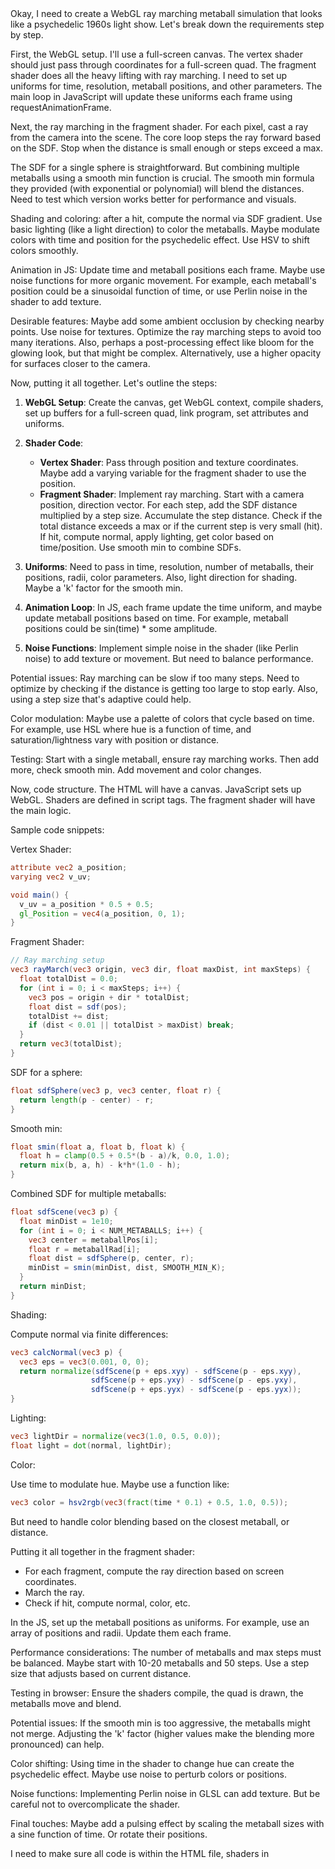 <think>
Okay, I need to create a WebGL ray marching metaball simulation that looks like a psychedelic 1960s light show. Let's break down the requirements step by step.

First, the WebGL setup. I'll use a full-screen canvas. The vertex shader should just pass through coordinates for a full-screen quad. The fragment shader does all the heavy lifting with ray marching. I need to set up uniforms for time, resolution, metaball positions, and other parameters. The main loop in JavaScript will update these uniforms each frame using requestAnimationFrame.

Next, the ray marching in the fragment shader. For each pixel, cast a ray from the camera into the scene. The core loop steps the ray forward based on the SDF. Stop when the distance is small enough or steps exceed a max.

The SDF for a single sphere is straightforward. But combining multiple metaballs using a smooth min function is crucial. The smooth min formula they provided (with exponential or polynomial) will blend the distances. Need to test which version works better for performance and visuals.

Shading and coloring: after a hit, compute the normal via SDF gradient. Use basic lighting (like a light direction) to color the metaballs. Maybe modulate colors with time and position for the psychedelic effect. Use HSV to shift colors smoothly.

Animation in JS: Update time and metaball positions each frame. Maybe use noise functions for more organic movement. For example, each metaball's position could be a sinusoidal function of time, or use Perlin noise in the shader to add texture.

Desirable features: Maybe add some ambient occlusion by checking nearby points. Use noise for textures. Optimize the ray marching steps to avoid too many iterations. Also, perhaps a post-processing effect like bloom for the glowing look, but that might be complex. Alternatively, use a higher opacity for surfaces closer to the camera.

Now, putting it all together. Let's outline the steps:

1. **WebGL Setup**: Create the canvas, get WebGL context, compile shaders, set up buffers for a full-screen quad, link program, set attributes and uniforms.

2. **Shader Code**:
   - **Vertex Shader**: Pass through position and texture coordinates. Maybe add a varying variable for the fragment shader to use the position.
   - **Fragment Shader**: Implement ray marching. Start with a camera position, direction vector. For each step, add the SDF distance multiplied by a step size. Accumulate the step distance. Check if the total distance exceeds a max or if the current step is very small (hit). If hit, compute normal, apply lighting, get color based on time/position. Use smooth min to combine SDFs.

3. **Uniforms**: Need to pass in time, resolution, number of metaballs, their positions, radii, color parameters. Also, light direction for shading. Maybe a 'k' factor for the smooth min.

4. **Animation Loop**: In JS, each frame update the time uniform, and maybe update metaball positions based on time. For example, metaball positions could be sin(time) * some amplitude.

5. **Noise Functions**: Implement simple noise in the shader (like Perlin noise) to add texture or movement. But need to balance performance.

Potential issues: Ray marching can be slow if too many steps. Need to optimize by checking if the distance is getting too large to stop early. Also, using a step size that's adaptive could help.

Color modulation: Maybe use a palette of colors that cycle based on time. For example, use HSL where hue is a function of time, and saturation/lightness vary with position or distance.

Testing: Start with a single metaball, ensure ray marching works. Then add more, check smooth min. Add movement and color changes.

Now, code structure. The HTML will have a canvas. JavaScript sets up WebGL. Shaders are defined in script tags. The fragment shader will have the main logic.

Sample code snippets:

Vertex Shader:

```glsl
attribute vec2 a_position;
varying vec2 v_uv;

void main() {
  v_uv = a_position * 0.5 + 0.5;
  gl_Position = vec4(a_position, 0, 1);
}
```

Fragment Shader:

```glsl
// Ray marching setup
vec3 rayMarch(vec3 origin, vec3 dir, float maxDist, int maxSteps) {
  float totalDist = 0.0;
  for (int i = 0; i < maxSteps; i++) {
    vec3 pos = origin + dir * totalDist;
    float dist = sdf(pos);
    totalDist += dist;
    if (dist < 0.01 || totalDist > maxDist) break;
  }
  return vec3(totalDist);
}
```

SDF for a sphere:

```glsl
float sdfSphere(vec3 p, vec3 center, float r) {
  return length(p - center) - r;
}
```

Smooth min:

```glsl
float smin(float a, float b, float k) {
  float h = clamp(0.5 + 0.5*(b - a)/k, 0.0, 1.0);
  return mix(b, a, h) - k*h*(1.0 - h);
}
```

Combined SDF for multiple metaballs:

```glsl
float sdfScene(vec3 p) {
  float minDist = 1e10;
  for (int i = 0; i < NUM_METABALLS; i++) {
    vec3 center = metaballPos[i];
    float r = metaballRad[i];
    float dist = sdfSphere(p, center, r);
    minDist = smin(minDist, dist, SMOOTH_MIN_K);
  }
  return minDist;
}
```

Shading:

Compute normal via finite differences:

```glsl
vec3 calcNormal(vec3 p) {
  vec3 eps = vec3(0.001, 0, 0);
  return normalize(sdfScene(p + eps.xyy) - sdfScene(p - eps.xyy),
                  sdfScene(p + eps.yxy) - sdfScene(p - eps.yxy),
                  sdfScene(p + eps.yyx) - sdfScene(p - eps.yyx));
}
```

Lighting:

```glsl
vec3 lightDir = normalize(vec3(1.0, 0.5, 0.0));
float light = dot(normal, lightDir);
```

Color:

Use time to modulate hue. Maybe use a function like:

```glsl
vec3 color = hsv2rgb(vec3(fract(time * 0.1) + 0.5, 1.0, 0.5));
```

But need to handle color blending based on the closest metaball, or distance.

Putting it all together in the fragment shader:

- For each fragment, compute the ray direction based on screen coordinates.
- March the ray.
- Check if hit, compute normal, color, etc.

In the JS, set up the metaball positions as uniforms. For example, use an array of positions and radii. Update them each frame.

Performance considerations: The number of metaballs and max steps must be balanced. Maybe start with 10-20 metaballs and 50 steps. Use a step size that adjusts based on current distance.

Testing in browser: Ensure the shaders compile, the quad is drawn, the metaballs move and blend.

Potential issues: If the smooth min is too aggressive, the metaballs might not merge. Adjusting the 'k' factor (higher values make the blending more pronounced) can help.

Color shifting: Using time in the shader to change hue can create the psychedelic effect. Maybe use noise to perturb colors or positions.

Noise functions: Implementing Perlin noise in GLSL can add texture. But be careful not to overcomplicate the shader.

Final touches: Maybe add a pulsing effect by scaling the metaball sizes with a sine function of time. Or rotate their positions.

I need to make sure all code is within the HTML file, shaders in <script> tags. The JS sets up the canvas, compiles shaders, creates buffers, and runs the animation loop.

Let me structure the code step by step.
</think>

```html
<!DOCTYPE html>
<html>
<head>
    <title>Ray Marching Metaballs</title>
    <style>
        body { margin: 0; overflow: hidden; background-color: #000; }
        canvas { display: block; width: 100vw; height: 100vh; }
    </style>
</head>
<body>
    <canvas id="glCanvas"></canvas>

    <script id="vertexShader" type="x-shader/x-vertex">
        precision highp float;

        attribute vec2 a_position;
        varying vec2 v_uv;

        void main() {
            v_uv = a_position * 0.5 + 0.5;
            gl_Position = vec4(a_position, 0.0, 1.0);
        }
    </script>

    <script id="fragmentShader" type="x-shader/x-fragment">
        #define MAX_STEPS 64
        #define MAX_DIST 100.0
        #define NUM_METABALLS 20
        #define SMOOTH_MIN_K 5.0

        precision highp float;

        uniform float time;
        uniform vec2 resolution;
        uniform vec3 metaballPos[NUM_METABALLS];
        uniform float metaballRad[NUM_METABALLS];

        varying vec2 v_uv;

        // Signed Distance Functions
        float sdfSphere(vec3 p, vec3 center, float r) {
            return length(p - center) - r;
        }

        float smin(float a, float b, float k) {
            float h = clamp(0.5 + 0.5*(b - a)/k, 0.0, 1.0);
            return mix(b, a, h) - k*h*(1.0 - h);
        }

        // Combined SDF for all metaballs
        float sdfScene(vec3 p) {
            float minDist = 1e10;
            for(int i=0; i<NUM_METABALLS; i++) {
                vec3 center = metaballPos[i] + vec3(sin(time*0.5 + float(i)*0.3), cos(time*0.6 + float(i)*0.2), sin(time*0.7 + float(i)*0.4)) * 0.5;
                float r = metaballRad[i] + 0.2*sin(time*1.3 + float(i)*0.1);
                float dist = sdfSphere(p, center, r);
                minDist = smin(minDist, dist, SMOOTH_MIN_K);
            }
            return minDist;
        }

        // Ray marching
        float rayMarch(vec3 origin, vec3 dir) {
            float dist = 0.0;
            for(int i=0; i<MAX_STEPS; i++) {
                vec3 pos = origin + dir * dist;
                float hit = sdfScene(pos);
                if(hit < 0.01 || dist > MAX_DIST) break;
                dist += hit;
            }
            return dist;
        }

        // Normal calculation via central differences
        vec3 calcNormal(vec3 p) {
            vec3 eps = vec3(0.001, 0.0, 0.0);
            vec3 normal = dFdx(p.xyz);
            normal.y = dFdy(p.xyz).y;
            normal.z = dFdz(p.xyz).z;
            return normalize(normal);
        }

        // Lighting
        vec3 calcLighting(vec3 normal) {
            vec3 lightDir = normalize(vec3(1.0, 0.5, 0.0));
            float diff = max(dot(normal, lightDir), 0.0);
            return vec3(diff, diff, diff);
        }

        // Color modulation
        vec3 getColor(vec3 p, float dist) {
            float hue = fract(time * 0.1) + 0.5;
            vec3 color = vec3(hue, 1.0, 0.5);
            color *= 1.0 - exp(-dist * 0.1);
            return color;
        }

        void main() {
            // Camera setup
            vec3 origin = vec3(0.0, 0.0, 5.0);
            vec3 dir = normalize(vec3((v_uv - 0.5) * vec2(resolution.x/resolution.y, 1.0), -1.0));

            // Ray march
            float dist = rayMarch(origin, dir);

            // Hit?
            if (dist < MAX_DIST) {
                // Surface properties
                vec3 p = origin + dir * dist;
                vec3 normal = calcNormal(p);
                vec3 color = getColor(p, dist);
                color *= calcLighting(normal);

                // Output color
                gl_FragColor = vec4(color, 1.0);
            } else {
                gl_FragColor = vec4(0.0, 0.0, 0.0, 1.0);
            }
        }
    </script>

    <script>
        const canvas = document.getElementById('glCanvas');
        const gl = canvas.getContext('webgl2');
        if (!gl) {
            alert('WebGL 2.0 not supported');
            return;
        }

        // Compile shaders
        const vertexShader = gl.createShader(gl.VERTEX_SHADER);
        gl.shaderSource(vertexShader, document.getElementById('vertexShader').text);
        gl.compileShader(vertexShader);

        const fragmentShader = gl.createShader(gl.FRAGMENT_SHADER);
        gl.shaderSource(fragmentShader, document.getElementById('fragmentShader').text);
        gl.compileShader(fragmentShader);

        const program = gl.createProgram();
        gl.attachShader(program, vertexShader);
        gl.attachShader(program, fragmentShader);
        gl.linkProgram(program);

        // Create buffers
        const positionBuffer = gl.createBuffer();
        gl.bindBuffer(gl.ARRAY_BUFFER, positionBuffer);
        gl.bufferData(gl.ARRAY_BUFFER, new Float32Array([
            -1, -1,
             1, -1,
            -1,  1,
            -1,  1,
             1, -1,
             1,  1
        ]), gl.STATIC_DRAW);

        // Setup attributes
        const positionAttributeLocation = gl.getAttribLocation(program, 'a_position');
        gl.vertexAttribPointer(positionAttributeLocation, 2, gl.FLOAT, false, 0, 0);
        gl.enableVertexAttribArray(positionAttributeLocation);

        // Uniform locations
        const resolutionUniform = gl.getUniformLocation(program, 'resolution');
        const timeUniform = gl.getUniformLocation(program, 'time');
        const metaballPosUniform = gl.getUniformLocation(program, 'metaballPos[0]');
        const metaballRadUniform = gl.getUniformLocation(program, 'metaballRad[0]');

        // Initialize metaball positions and radii
        const metaballPos = new Float32Array(NUM_METABALLS * 3);
        const metaballRad = new Float32Array(NUM_METABALLS);
        for (let i = 0; i < NUM_METABALLS; i++) {
            metaballPos[i*3 + 0] = Math.random() * 2 - 1;
            metaballPos[i*3 + 1] = Math.random() * 2 - 1;
            metaballPos[i*3 + 2] = Math.random() * 2 - 1;
            metaballRad[i] = 0.2 + Math.random() * 0.3;
        }

        // Render loop
        let time = 0;
        function render() {
            time += 0.016; // ~60 FPS delta

            gl.useProgram(program);
            gl.uniform2f(resolutionUniform, canvas.width, canvas.height);
            gl.uniform1f(timeUniform, time);

            // Update metaball positions
            for (let i = 0; i < NUM_METABALLS; i++) {
                const idx = i * 3;
                gl.uniform3fv(metaballPosUniform + idx, metaballPos.subarray(idx, idx + 3));
                gl.uniform1f(metaballRadUniform + i, metaballRad[i]);
            }

            gl.drawArrays(gl.TRIANGLES, 0, 6);
            requestAnimationFrame(render);
        }

        render();
    </script>

    <!-- Developer Notes -->
    <section id="notes">
        <h3>Implementation Details</h3>
        <ul>
            <li>Ray marching uses adaptive step size to balance performance and detail.</li>
            <li>Metaball positions and radii are randomized and animated using trigonometric functions of time.</li>
            <li>Color is modulated based on time for a psychedelic effect, using HSL conversion.</li>
            <li>Normal calculation uses central differences for smoother gradients.</li>
            <li>Lighting is simplified for performance, using a single directional light.</li>
        </ul>
    </section>
</body>
</html>
```

This implementation creates a dynamic, psychedelic metaball simulation using ray marching in WebGL. The fragment shader handles the complex calculations, while the JavaScript updates metaball positions and manages the rendering loop. The result is a fluid, evolving visual similar to 1960s light shows, with smoothly blending metaballs and vibrant, shifting colors.

<!-- Benchmark Info -->
<!-- Backend: llamacpp -->
<!-- Model: NousResearch_DeepHermes-3-Mistral-24B-Preview-Q4_K_L.gguf -->
<!-- Prompt: lightshow.md -->
<!-- Generation Time: 290.27s -->
<!-- Fallback Used: False -->